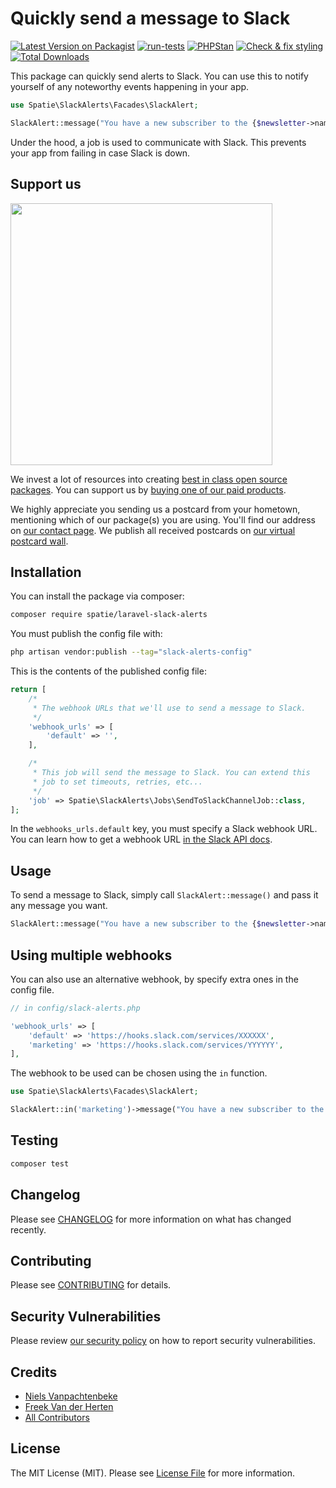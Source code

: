 # Quickly send a message to Slack

[![Latest Version on Packagist](https://img.shields.io/packagist/v/spatie/laravel-slack-alerts.svg?style=flat-square)](https://packagist.org/packages/spatie/laravel-slack-alerts)
[![run-tests](https://github.com/spatie/laravel-slack-alerts/actions/workflows/run-tests.yml/badge.svg)](https://github.com/spatie/laravel-slack-alerts/actions/workflows/run-tests.yml)
[![PHPStan](https://github.com/spatie/laravel-slack-alerts/actions/workflows/phpstan.yml/badge.svg)](https://github.com/spatie/laravel-slack-alerts/actions/workflows/phpstan.yml)
[![Check & fix styling](https://github.com/spatie/laravel-slack-alerts/actions/workflows/php-cs-fixer.yml/badge.svg)](https://github.com/spatie/laravel-slack-alerts/actions/workflows/php-cs-fixer.yml)
[![Total Downloads](https://img.shields.io/packagist/dt/spatie/laravel-slack-alerts.svg?style=flat-square)](https://packagist.org/packages/spatie/laravel-slack-alerts)

This package can quickly send alerts to Slack. You can use this to notify yourself of any noteworthy events happening in your app.

```php
use Spatie\SlackAlerts\Facades\SlackAlert;

SlackAlert::message("You have a new subscriber to the {$newsletter->name} newsletter!");
```

Under the hood, a job is used to communicate with Slack. This prevents your app from failing in case Slack is down.

## Support us

[<img src="https://github-ads.s3.eu-central-1.amazonaws.com/laravel-slack-alerts.jpg?t=1" width="419px" />](https://spatie.be/github-ad-click/laravel-slack-alerts)

We invest a lot of resources into creating [best in class open source packages](https://spatie.be/open-source). You can support us by [buying one of our paid products](https://spatie.be/open-source/support-us).

We highly appreciate you sending us a postcard from your hometown, mentioning which of our package(s) you are using. You'll find our address on [our contact page](https://spatie.be/about-us). We publish all received postcards on [our virtual postcard wall](https://spatie.be/open-source/postcards).

## Installation

You can install the package via composer:

```bash
composer require spatie/laravel-slack-alerts
```

You must publish the config file with:

```bash
php artisan vendor:publish --tag="slack-alerts-config"
```

This is the contents of the published config file:

```php
return [
    /*
     * The webhook URLs that we'll use to send a message to Slack.
     */
    'webhook_urls' => [
        'default' => '',
    ],

    /*
     * This job will send the message to Slack. You can extend this
     * job to set timeouts, retries, etc...
     */
    'job' => Spatie\SlackAlerts\Jobs\SendToSlackChannelJob::class,
];
```

In the `webhooks_urls.default` key, you must specify a Slack webhook URL. You can learn how to get a webhook URL [in the Slack API docs](https://api.slack.com/messaging/webhooks).

## Usage

To send a message to Slack, simply call `SlackAlert::message()` and pass it any message you want.

```php
SlackAlert::message("You have a new subscriber to the {$newsletter->name} newsletter!");
```

## Using multiple webhooks

You can also use an alternative webhook, by specify extra ones in the config file.

```php
// in config/slack-alerts.php

'webhook_urls' => [
    'default' => 'https://hooks.slack.com/services/XXXXXX',
    'marketing' => 'https://hooks.slack.com/services/YYYYYY',
],
```

The webhook to be used can be chosen using the `in` function.

```php
use Spatie\SlackAlerts\Facades\SlackAlert;

SlackAlert::in('marketing')->message("You have a new subscriber to the {$newsletter->name} newsletter!");
```

## Testing

```bash
composer test
```

## Changelog

Please see [CHANGELOG](CHANGELOG.md) for more information on what has changed recently.

## Contributing

Please see [CONTRIBUTING](.github/CONTRIBUTING.md) for details.

## Security Vulnerabilities

Please review [our security policy](../../security/policy) on how to report security vulnerabilities.

## Credits

- [Niels Vanpachtenbeke](https://github.com/Nielsvanpach)
- [Freek Van der Herten](https://github.com/freekmurze)
- [All Contributors](../../contributors)

## License

The MIT License (MIT). Please see [License File](LICENSE.md) for more information.
